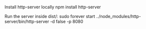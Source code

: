 Install http-server locally
npm install http-server

Run the server inside dist/:
sudo forever start ../node_modules/http-server/bin/http-server -d false -p 8080